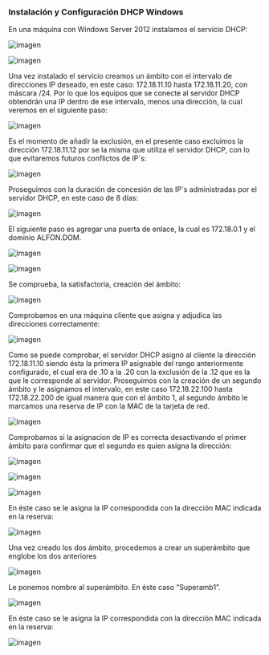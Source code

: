 ### Instalación y Configuración DHCP Windows

En una máquina con Windows Server 2012 instalamos el servicio DHCP:

![imagen](./images/1.png)

![imagen](./images/2.png)

Una vez instalado el servicio creamos un ámbito con el intervalo de direcciones IP deseado, en este caso:
172.18.11.10 hasta 172.18.11.20, con máscara /24. Por lo que los equipos que se conecte al servidor DHCP obtendrán una IP dentro de ese intervalo, menos una dirección, la cual veremos en el siguiente paso:

![imagen](./images/3.png)



Es el momento de añadir la exclusión, en el presente caso excluimos la dirección 172.18.11.12 por se la misma que utiliza el servidor DHCP, con lo que evitaremos futuros conflictos de IP´s:

![imagen](./images/4.png)


Proseguimos con la duración de concesión de las IP´s administradas por el servidor DHCP, en este caso de 8 días:

![imagen](./images/5.png)


El siguiente paso es agregar una puerta de enlace, la cual es 172.18.0.1 y el dominio ALFON.DOM.

![imagen](./images/6.png)

![imagen](./images/7.png)


Se comprueba, la satisfactoria, creación del ámbito:

![imagen](./images/8.png)


Comprobamos en una máquina cliente que asigna y adjudica las direcciones correctamente:

![imagen](./images/9.png)


Como se puede comprobar, el servidor DHCP asignó al cliente la dirección 172.18.11.10 siendo ésta la primera IP asignable del rango anteriormente configurado, el cual era de .10 a la .20 con la exclusión de la .12 que es la que le corresponde al servidor.
Proseguimos con la creación de un segundo ámbito y le asignamos el intervalo, en este caso  172.18.22.100 hasta 172.18.22.200 de igual manera que con el ámbito 1, al segundo ámbito le marcamos una reserva de IP con la MAC de la tarjeta de red.

![imagen](./images/10.png)

Comprobamos si la asignacion de IP es correcta desactivando el primer ámbito para confirmar que el segundo es quien asigna la dirección:

![imagen](./images/amb1desactivado.png)

![imagen](./images/usandoamb2.png)

![imagen](./images/10.png)



En éste caso se le asigna la IP correspondida con la dirección MAC indicada en la reserva:

![imagen](./images/reserva.png)


Una vez creado los dos ámbito, procedemos a crear un superámbito que englobe los dos anteriores

![imagen](./images/11.png)


Le ponemos nombre al superámbito. En éste caso “Superamb1”.

![imagen](./images/12.png)


En éste caso se le asigna la IP correspondida con la dirección MAC indicada en la reserva:

![imagen](./images/fin.png)
